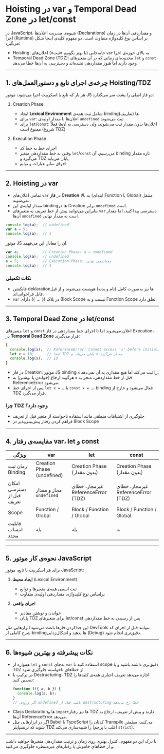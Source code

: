 # Hoisting در var و Temporal Dead Zone در let/const

در JavaScript، شیوه‌ی مدیریت اعلان‌ها (Declarations) و مقداردهی آن‌ها در زمان اجرا (Runtime) بر اساس نوع کلیدواژه متفاوت است. دو مفهوم کلیدی اینجا شکل می‌گیرد:

- Hoisting: جابه‌جایی (یا بهتر بگوییم «ثبت») اعلان‌های `var` به بالای حوزه‌ی اجرا  
- Temporal Dead Zone (TDZ): محدوده‌ای زمانی که در آن متغیرهای `let` و `const` وجود دارند اما هنوز مقداردهی نشده‌اند و دسترسی به آن‌ها خطا می‌دهد  

---

## 1. چرخه‌ی اجرای تابع و دستورالعمل‌های Hoisting/TDZ

هر بار که تابع یا اسکریپت اجرا می‌شود، موتور JS دو فاز اصلی را پشت سر می‌گذارد:

1. Creation Phase  
   - ایجاد **Lexical Environment** شامل ثبت همه‌ی bindingها (تعاریف)  
   - برای `var`: اعلان‌ها با مقدار اولیه‌ی `undefined` ثبت می‌شوند  
   - برای `let`/`const`: اعلان‌ها بدون مقدار ثبت می‌شوند، ولی دسترسی به آن‌ها فعلاً ممنوع است (شروع TDZ)

2. Execution Phase  
   - اجرای خط به خط کد  
   - وقتی به خط مقداردهی متغیر `let`/`const` می‌رسیم، آن binding تازه مقدار می‌گیرد و TDZ پایان می‌یابد  
   - اجرای سایر عبارات و توابع

---

## 2. Hoisting در var

- تمامی اعلان‌های `var` در **فاز Creation** به بالا (ابتدای Function یا Global) منتقل می‌شوند.  
- مقدار اولیه‌ی این bindingها در Creation برابر `undefined` است.  
- بنابراین می‌توانید پیش از خط تعریف به متغیرهای `var` دسترسی پیدا کنید، اما مقدار آن‌ها `undefined` است نه مقدار نهایی.

```js
console.log(a);  // undefined
var a = 5;
console.log(a);  // 5
```

موتور JS آن را معادل این می‌فهمد:

```js
var a;           // Creation Phase: a = undefined
console.log(a);  // undefined
a = 5;           // Execution Phase: مقداردهی نهایی
console.log(a);  // 5
```

### نکات تکمیلی

- فانکشن deklarationها نیز به‌صورت کامل (نام و بدنه) هویست می‌شوند و از قبل قابل فراخوانی‌اند.  
- `var` در بلاک (`{ … }`) دارای Block Scope نیست و به Function Scope تعلق دارد.

---

## 3. Temporal Dead Zone در let/const

متغیرهای `let` و `const` اعلان می‌شوند اما تا اجرای خط مقداردهی در فاز Execution، در **Temporal Dead Zone** قرار می‌گیرند:

```js
{
  console.log(x);  // ReferenceError: Cannot access 'x' before initialization
  let x = 10;      // اینجا TDZ پایان می‌یابد و x مقدار می‌گیرد
  console.log(x);  // 10
}
```

- در فاز Creation: موتور JS binding `x` را ثبت می‌کند اما هیچ مقداری به آن نمی‌دهد.  
- هرگونه ارجاع (خواندن یا نوشتن) به `x` قبل از خط مقداردهی، منجر به ReferenceError می‌شود.  
- پس از اجرای خط `let x = …` یا `const x = …`، binding فعال می‌شود و خارج از TDZ قرار می‌گیرد.

### چرا TDZ وجود دارد؟

- جلوگیری از اشتباهات منطقی مانند استفاده ناخواسته از متغیر قبل از تعریف  
- فراهم کردن رفتار پیش‌بینی‌پذیر در Block Scope  

---

## 4. مقایسه‌ی رفتار var، let و const

| ویژگی             | var                         | let                                 | const                                |
|--------------------|-----------------------------|-------------------------------------|--------------------------------------|
| زمان ثبت Binding  | Creation Phase (undefined)  | Creation Phase (بدون مقدار)         | Creation Phase (بدون مقدار)          |
| امکان دسترسی قبل از تعریف | مجاز و مقدار `undefined`    | غیرمجاز، خطای ReferenceError (TDZ)  | غیرمجاز، خطای ReferenceError (TDZ)  |
| Scope              | Function / Global           | Block / Function / Global           | Block / Function / Global            |
| قابلیت انتساب مجدد | بله                         | بله                                 | نه                                   |

---

## 5. نحوه‌ی کار موتور JavaScript

برای هر اسکریپت یا تابع، موتور JavaScript:

1. **ایجاد محیط** (Lexical Environment)  
   - ثبت اسمی همه‌ی متغیرها و توابع  
   - براساس نوع کلیدواژه، مقداردهی اولیه‌ی متفاوت  

2. **اجرای واقعی**  
   - خواندن و نوشتن مقادیر  
   - پایان TDZ برای متغیرهای let/const پس از رسیدن به خط مقداردهی  

این جداکردن فازها باعث می‌شود ابزارهایی مثل DevTools بتوانند قبل از اجرای کد شرح کاملی از bindingها بدهند و اشکال‌زدایی (Debug) دقیق‌تری انجام شود.

---

## 6. نکات پیشرفته و بهترین شیوه‌ها

- همواره از `let` و `const` به‌جای `var` استفاده کنید تا scope دقیق‌تری داشته باشید و با TDZ از خطاهای ناخواسته جلوگیری شود.  
- در ترکیب با Destructuring، TDZ اجازه می‌دهد تعریف اجباری همه‌ی کلیدها را تضمین کنید:  
  ```js
  function f({ a, b }) {
    console.log(a, b);
  }
  // اگر ورودی undefined باشد، قبل از destructuring خطا رخ می‌دهد
  ```  
- Class Declarationها و `import`ها نیز رفتار TDZ دارند و پیش از تعریف، ارجاع به آن‌ها ReferenceError می‌دهد.  
- اگر در ابزارهایی مثل Babel یا TypeScript کدتان را Transpile می‌کنید، مطمئن شوید که ترنسپایلر TDZ را شبیه‌سازی می‌کند (اغلب با پرچم `strict`).

---

با درک این دو مفهوم، کنترل بهتری روی زمان و ترتیب مقداردهی متغیرها خواهید داشت و از خطاهای خاموش یا رفتارهای غیرمنتظره جلوگیری می‌کنید.
